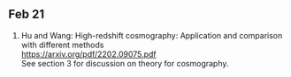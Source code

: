 ## Feb 21
1. Hu and Wang: High-redshift cosmography: Application and comparison with different methods \
https://arxiv.org/pdf/2202.09075.pdf \
See section 3 for discussion on theory for cosmography.
